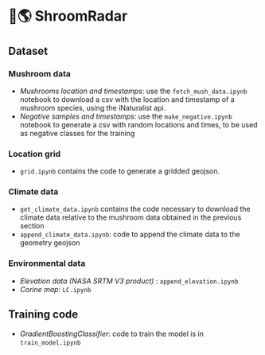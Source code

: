 # 🍄🌎 ShroomRadar


## Dataset

### Mushroom data

- *Mushrooms location and timestamps*: use the `fetch_mush_data.ipynb` notebook to download a csv with the location and timestamp of a mushroom species, using the iNaturalist api. 
- *Negative samples and timestamps*: use the `make_negative.ipynb` notebook to generate a csv with random locations and times, to be used as negative classes for the training

### Location grid

- `grid.ipynb` contains the code to generate a gridded geojson. 

### Climate data

- `get_climate_data.ipynb` contains the code necessary to download the climate data relative to the mushroom data obtained in the previous section
- `append_climate_data.ipynb`: code to append the climate data to the geometry geojson

### Environmental data

- *Elevation data (NASA SRTM V3 product)* : `append_elevation.ipynb`
- *Corine map*: `LC.ipynb` 

## Training code

- *GradientBoostingClassifier*: code to train the model is in `train_model.ipynb`
